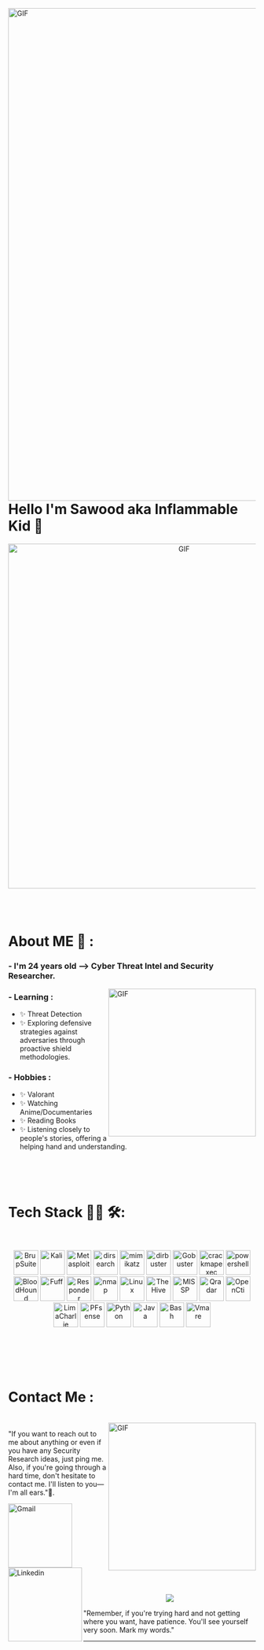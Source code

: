 <img hight="1000" width="1000" alt="GIF" align="right" src="https://media.giphy.com/media/v1.Y2lkPTc5MGI3NjExcWlrM2htejcwa3h0b3BzNm9scmk2NHVkZm1meGFwbG9jaWIxOTgxYiZlcD12MV9pbnRlcm5hbF9naWZfYnlfaWQmY3Q9Zw/2i7jspnRBYgg6v4Oki/giphy.gif">

 # Hello I'm Sawood aka Inflammable Kid 👋

<div align="center">
<img hight="300" width="700" alt="GIF" align="center" src="https://media.giphy.com/media/v1.Y2lkPTc5MGI3NjExbm1yNjc0aXQwN2ozM2doZHdtcW96NXhuY2RieTQxNWN1ejNwYTVhbCZlcD12MV9pbnRlcm5hbF9naWZfYnlfaWQmY3Q9Zw/dVtsUCl5UAwrVZoCDc/giphy.gif">
</div>

</br>
</br>
</br>


# About ME 💬 :

### - I'm 24 years old --> Cyber Threat Intel and Security Researcher.

<img hight="500" width="300" alt="GIF" align="right" src="https://media.giphy.com/media/v1.Y2lkPTc5MGI3NjExdHBta2FzaXVtZGZlbGVkaTZ2Mzd2ZGEyYnc2emlhZHNyZzd1a3B5byZlcD12MV9pbnRlcm5hbF9naWZfYnlfaWQmY3Q9Zw/eV08lydIMcTftXX3vi/giphy.gif">

### - Learning :
- ✨ Threat Detection
- ✨ Exploring defensive strategies against adversaries through proactive shield methodologies.

### - Hobbies : 
- ✨ Valorant 
- ✨ Watching Anime/Documentaries
- ✨ Reading Books
- ✨ Listening closely to people's stories, offering a helping hand and understanding.

</br>
</br>
</br>



# Tech Stack 👨‍💻 🛠:
</br>

<p align="center">


<img src="https://www.kali.org/tools/burpsuite/images/burpsuite-logo.svg" alt="BrupSuite" width="50" hight="50">
<img src="https://www.kali.org/images/kali-tools-icon-missing.svg" alt="Kali"  width="50" hight="50">
<img src="https://www.kali.org/tools/metasploit-framework/images/metasploit-framework-logo.svg" alt="Metasploit"  width="50" hight="50">
<img src="https://www.kali.org/tools/dirsearch/images/dirsearch-logo.svg" alt="dirsearch"  width="50" hight="50">
<img src="https://www.kali.org/tools/mimikatz/images/mimikatz-logo.svg" alt="mimikatz"  width="50" hight="50">
<img src="https://www.kali.org/tools/dirbuster/images/dirbuster-logo.svg" alt="dirbuster"  width="50" hight="50">
<img src="https://www.kali.org/tools/gobuster/images/gobuster-logo.svg" alt="Gobuster"  width="50" hight="50">
<img src="https://www.kali.org/tools/crackmapexec/images/crackmapexec-logo.svg" alt="crackmapexec"  width="50" hight="50">
<img src="https://www.kali.org/tools/powershell/images/powershell-logo.svg" alt="powershell"  width="50" hight="50">
<img src="https://www.kali.org/tools/bloodhound/images/bloodhound-logo.svg" alt="BloodHound"  width="50" hight="50">
<img src="https://www.kali.org/tools/ffuf/images/ffuf-logo.svg" alt="Fuff"  width="50" hight="50">
<img src="https://www.kali.org/tools/responder/images/responder-logo.svg" alt="Responder"  width="50" hight="50">
<img src="https://www.kali.org/tools/nmap/images/nmap-logo.svg" alt="nmap"  width="50" hight="50">
<img src="https://www.vectorlogo.zone/logos/linux/linux-icon.svg" alt="Linux"  width="50" hight="50">
<img src="https://avatars.githubusercontent.com/u/22081224?s=200&v=4" alt="TheHive"  width="50" hight="50">
<img src="https://raw.githubusercontent.com/MISP/MISP/2.4/INSTALL/logos/misp-logo.png" alt="MISSP"  width="50" hight="50">
<img src="https://encrypted-tbn0.gstatic.com/images?q=tbn:ANd9GcSHEeLJn-PnS3LdXe-YZpS0zNfVcl1ExrqkQa40vLeXtwiQHtecmqLkWnEi7j-rwNG2eEg&usqp=CAU" alt="Qradar"  width="50" hight="50">
<img src="https://avatars.githubusercontent.com/u/51881218?s=200&v=4" alt="OpenCti"  width="50" hight="50">
<img src="https://images.ctfassets.net/8ypp714zy4gs/38PqUmNm6fYnMuHk9v5wTy/888017f6b2d8d8f2e83a4a38c4b56f1d/logo-500x500.png" alt="LimaCharlie"  width="50" hight="50">
<img src="https://encrypted-tbn0.gstatic.com/images?q=tbn:ANd9GcQmR7bSpk3JmcFffHL7S86D5PO2bvSmJr3m29-Y9LKkMw&s" alt="PFsense"  width="50" hight="50">
<img src="https://upload.wikimedia.org/wikipedia/commons/thumb/c/cf/Python_logo_51.svg/1200px-Python_logo_51.svg.png" alt="Python"  width="50" hight="50">
<img src="https://encrypted-tbn0.gstatic.com/images?q=tbn:ANd9GcRlNiCvQEcbh6JOGeC-g_P3e8DE8VFIvmWuYlbHKSJsYl9m97bnRXpD5Umez0tOBoGU89o&usqp=CAU" alt="Java"  width="50" hight="50">
<img src="https://encrypted-tbn0.gstatic.com/images?q=tbn:ANd9GcQt5iGGIZHHvZBaHsZf_EqDc_Fyoy7mKOXoNoBWpRzzDtVWQS5r75LcY7GsvdEH5Hv3UG8&usqp=CAU" alt="Bash"  width="50" hight="50">
<img src="https://encrypted-tbn0.gstatic.com/images?q=tbn:ANd9GcQC_zFMONhJkvCOlcAENDiZrtc2-Qn-hQX1EHZ7pTOyMiBNOSxOA0m-7n6Qjw2ZAOfbY9A&usqp=CAU" alt="Vmare"  width="50" hight="50">
</br>
</br>
</p>
</br>
</br>
</br>



# Contact Me :

<p>
 </br>


<img hight="320" width="300" align="right" alt="GIF" src="https://media.giphy.com/media/v1.Y2lkPTc5MGI3NjExcWtkZDBnMTU4bHdkY3pxZDQ3djA3bHFwejFjdGF2NnMwaTRoeDVqZiZlcD12MV9pbnRlcm5hbF9naWZfYnlfaWQmY3Q9Zw/ufEAqdSsFBvkHzl7pT/giphy.gif">


"If you want to reach out to me about anything or even if you have any Security Research ideas, just ping me. Also, if you're going through a hard time, don't hesitate to contact me. I'll listen to you—I'm all ears."🤝.

<a href="mailto:muhammadsawood42@gmail.com">
 <img align="left" alt="Gmail" width="130" hight="100" src="https://github.com/Xx-Ashutosh-xX/Xx-Ashutosh-xX/blob/master/assets/icons/gmail.png" />
</a>
<a href="https://www.linkedin.com/in/muhammad-sawood-49b65b1a5/">
  <img align="left" alt="Linkedin" width="150" hight="100" src="https://github.com/Xx-Ashutosh-xX/Xx-Ashutosh-xX/blob/master/assets/icons/linkedin.png" />
</br>
</br>
</br>
</a>

</br>
</br>
</br>
</br>
</br>
</br>
</br>



<p align="center" >  
 <img  src="https://media.giphy.com/media/v1.Y2lkPTc5MGI3NjExZXl0MG5hazV0bzZueGJudmw4M2luejM5bTlyZXVtZDRhbDJvYjV3eSZlcD12MV9pbnRlcm5hbF9naWZfYnlfaWQmY3Q9Zw/Vr2fqmmoKTYy74Kx1Z/giphy.gif"/>

   "Remember, if you're trying hard and not getting where you want, have patience. You'll see yourself very soon. Mark my words."
  </a>
  </p>

*************
